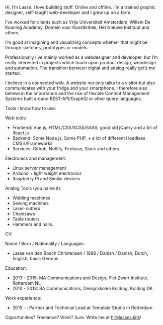 Hi,
I’m <span data-target="lasse">Lasse</span>. I love building stuff. Online and offline. I’m a trained graphic designer, self-taught web-developer and I grew up on a <span data-target="farm">farm</span>.

I’ve worked for clients such as <span data-target="connectit">Vrije Universiteit Amsterdam</span>, Willem De Kooning Academy, <span data-target="editthispost">Domein voor Kunstkritiek</span>, <span data-target="pop">Het Nieuwe Instituut</span> and <span data-target="sander">others</span>.


<!-- Strong communication with clients and colleagues is super important to me; it allows for a smooth process and a varied working environment. -->

I’m good at imagining and visualizing concepts whether that might be through <span data-target="sketch">sketches, prototypes or models</span>.

Professionally I’ve mainly worked as a webdesigner and developer, but I’m really interested in projects which touch upon product design, webdesign and automation. The transition between <span data-target="lasse">digital and analog</span> really get’s me started.

I believe in <span data-target="connected">a connected web</span>. A website not only talks to a visitor but also communicates with your fridge and your smartphone. I therefore also believe in the importance and the rise of flexible Content Management Systems built around <span data-target="query">REST-API/GraphQl</span> or other query languages.

<div class="smalltext">
Tools I know how to use:

Web tools:
* Frontend: Vue.js, HTML/CSS/SCSS/SASS, good old jQuery and a bit of React.js
* Backend: Some Node.js, Some PHP, + a lot of different Headless CMS’s/Frameworks
* Services: Github, Netlify, Firebase, Slack and others.

Electronics and management:
* Linux server management
* Arduino + light weight electronics
* Raspberry Pi and Similar devices

Analog Tools (you name it):
* Welding machines
* Sewing machines
* Laser-cutters
* Chainsaws
* Table routers
* Hammers and nails.

CV:

Name / Born / Nationality / Languages:
* Lasse van den Bosch Christensen / 1988 / Danish / Danish, Dutch, English, basic German.

Education:
* 2013 - 2015: MA Communications and Design, Piet Zwart Institute, Rotterdam NL
* 2010 - 2013: BA Communications, Designskolen Kolding, Kolding DK

Work experience:
* 2015 - : Partner and Technical Lead at Template Studio in Rotterdam.

</div>

Opportunities? Freelance? Work? Sure. Write me at <a href='mailto:hi@lasses.link' target='_top'>hi@lasses.link</a>!
